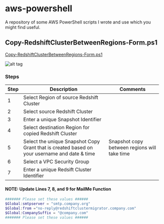 # aws-powershell
A repository of some AWS PowerShell scripts I wrote and use which you might find useful.
## Copy-RedshiftClusterBetweenRegions-Form.ps1
[Copy-RedshiftClusterBetweenRegions-Form.ps1](../master/Copy-RedshiftClusterBetweenRegions-Form.ps1)

![alt tag](https://raw.githubusercontent.com/reecestart/aws-powershell/master/Images/Copy.Redshift.Cluster.Between.Regions.png)

### Steps

|Step|Description|Comments|
| ---|-----------|--------|
|1|Select Region of source Redshift Cluster||
|2|Select source Redshift Cluster||
|3|Enter a unique Snapshot Identifier||
|4|Select destination Region for copied Redshift Cluster||
|5|Select the unique Snapshot Copy Grant that is created based on your username and date & time|Snapshot copy between regions will take time|
|6|Select a VPC Security Group||
|7|Enter a unique Redsift Cluster Identifier||


#### NOTE: Update Lines 7, 8, and 9 for MailMe Function
```powershell
####### Please set these values ######
$Global:smtpserver = "smtp.company.org"
$Global:from ="no-reply@redshiftclustermigrator.company.com"
$Global:CompanySuffix = "@company.com"
####### Please set these values ######
```
